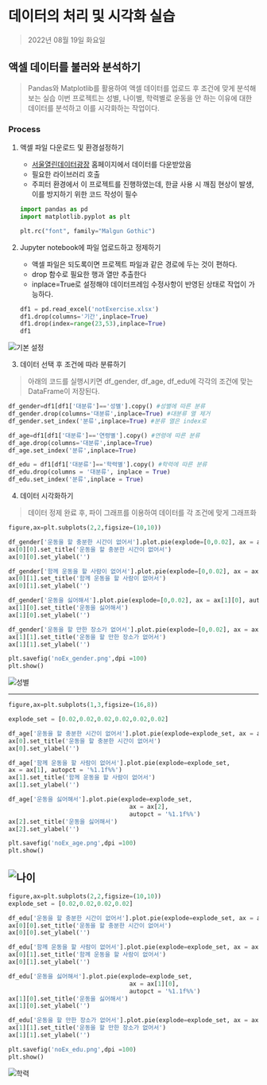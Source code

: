 # 데이터의 처리 및 시각화 실습

>2022년 08월 19일 화요일

## 액셀 데이터를 불러와 분석하기
>Pandas와 Matplotlib를 활용하여 액셀 데이터를 업로드 후 조건에 맞게 분석해보는 실습
> 이번 프로젝트는 성별, 나이별, 학력별로 운동을 안 하는 이유에 대한 데이터를 분석하고 이를 시각화하는 작업이다.

### Process

1. 액셀 파일 다운로드 및 환경설정하기
   - [서울열린데이터광장](https://data.seoul.go.kr/index.do) 홈페이지에서 데이터를 다운받았음
   - 필요한 라이브러리 호출 
   - 주피터 환경에서 이 프로젝트를 진행하였는데, 한글 사용 시 깨짐 현상이 발생, 이를 방지하기 위한 코드 작성이 필수
    ```python
    import pandas as pd
    import matplotlib.pyplot as plt

    plt.rc("font", family="Malgun Gothic")
    ```

2. Jupyter notebook에 파일 업로드하고 정제하기
   - 액셀 파일은 되도록이면 프로젝트 파일과 같은 경로에 두는 것이 편하다.
   - drop 함수로 필요한 행과 열만 추출한다
   - inplace=True로 설정해야 데이터프레임 수정사항이 반영된 상태로 작업이 가능하다.
    ```python
    df1 = pd.read_excel('notExercise.xlsx')
    df1.drop(columns='기간',inplace=True)
    df1.drop(index=range(23,53),inplace=True)
    df1
    ```
![기본 설정](python/data.PNG)

3. 데이터 선택 후 조건에 따라 분류하기
> 아래의 코드를 실행시키면 df_gender, df_age, df_edu에 각각의 조건에 맞는 DataFrame이 저장된다. 

```python
df_gender=df1[df1['대분류']=='성별'].copy() #성별에 따른 분류
df_gender.drop(columns='대분류',inplace=True) #대분류 열 제거 
df_gender.set_index('분류',inplace=True) #분류 열은 index로

df_age=df1[df1['대분류']=='연령별'].copy() #연령에 따른 분류
df_age.drop(columns='대분류',inplace=True)
df_age.set_index('분류',inplace=True)

df_edu = df1[df1['대분류']=='학력별'].copy() #학력에 따른 분류
df_edu.drop(columns = '대분류', inplace = True)
df_edu.set_index('분류',inplace = True) 
```

4. 데이터 시각화하기
> 데이터 정제 완료 후, 파이 그래프를 이용하여 데이터를 각 조건에 맞게 그래프화

```python
figure,ax=plt.subplots(2,2,figsize=(10,10))

df_gender['운동을 할 충분한 시간이 없어서'].plot.pie(explode=[0,0.02], ax = ax[0][0], autopct = '%1.1f%%')
ax[0][0].set_title('운동을 할 충분한 시간이 없어서')
ax[0][0].set_ylabel('')

df_gender['함께 운동을 할 사람이 없어서'].plot.pie(explode=[0,0.02], ax = ax[0][1], autopct = '%1.1f%%')
ax[0][1].set_title('함께 운동을 할 사람이 없어서')
ax[0][1].set_ylabel('')

df_gender['운동을 싫어해서'].plot.pie(explode=[0,0.02], ax = ax[1][0], autopct = '%1.1f%%')
ax[1][0].set_title('운동을 싫어해서')
ax[1][0].set_ylabel('')

df_gender['운동을 할 만한 장소가 없어서'].plot.pie(explode=[0,0.02], ax = ax[1][1], autopct = '%1.1f%%')
ax[1][1].set_title('운동을 할 만한 장소가 없어서')
ax[1][1].set_ylabel('')

plt.savefig('noEx_gender.png',dpi =100)
plt.show() 
```
![성별](python/noEx_gender.png)

---
```python
figure,ax=plt.subplots(1,3,figsize=(16,8))

explode_set = [0.02,0.02,0.02,0.02,0.02,0.02]

df_age['운동을 할 충분한 시간이 없어서'].plot.pie(explode=explode_set, ax = ax[0],autopct = '%1.1f%%')
ax[0].set_title('운동을 할 충분한 시간이 없어서')
ax[0].set_ylabel('')

df_age['함께 운동을 할 사람이 없어서'].plot.pie(explode=explode_set,
ax = ax[1], autopct = '%1.1f%%')
ax[1].set_title('함께 운동을 할 사람이 없어서')
ax[1].set_ylabel('')

df_age['운동을 싫어해서'].plot.pie(explode=explode_set,
                                  ax = ax[2],
                                  autopct = '%1.1f%%')
ax[2].set_title('운동을 싫어해서')
ax[2].set_ylabel('')

plt.savefig('noEx_age.png',dpi =100)
plt.show()
```
![나이](python/noEx_age.png)
---
```python
figure,ax=plt.subplots(2,2,figsize=(10,10))
explode_set = [0.02,0.02,0.02,0.02]

df_edu['운동을 할 충분한 시간이 없어서'].plot.pie(explode=explode_set, ax = ax[0][0], autopct = '%1.1f%%')
ax[0][0].set_title('운동을 할 충분한 시간이 없어서')
ax[0][0].set_ylabel('')

df_edu['함께 운동을 할 사람이 없어서'].plot.pie(explode=explode_set, ax = ax[0][1], autopct = '%1.1f%%')
ax[0][1].set_title('함께 운동을 할 사람이 없어서')
ax[0][1].set_ylabel('')

df_edu['운동을 싫어해서'].plot.pie(explode=explode_set,
                                  ax = ax[1][0],
                                  autopct = '%1.1f%%')
ax[1][0].set_title('운동을 싫어해서')
ax[1][0].set_ylabel('')

df_edu['운동을 할 만한 장소가 없어서'].plot.pie(explode=explode_set, ax = ax[1][1], autopct = '%1.1f%%')
ax[1][1].set_title('운동을 할 만한 장소가 없어서')
ax[1][1].set_ylabel('')

plt.savefig('noEx_edu.png',dpi =100)
plt.show()
```
![학력](python/noEx_edu.png)